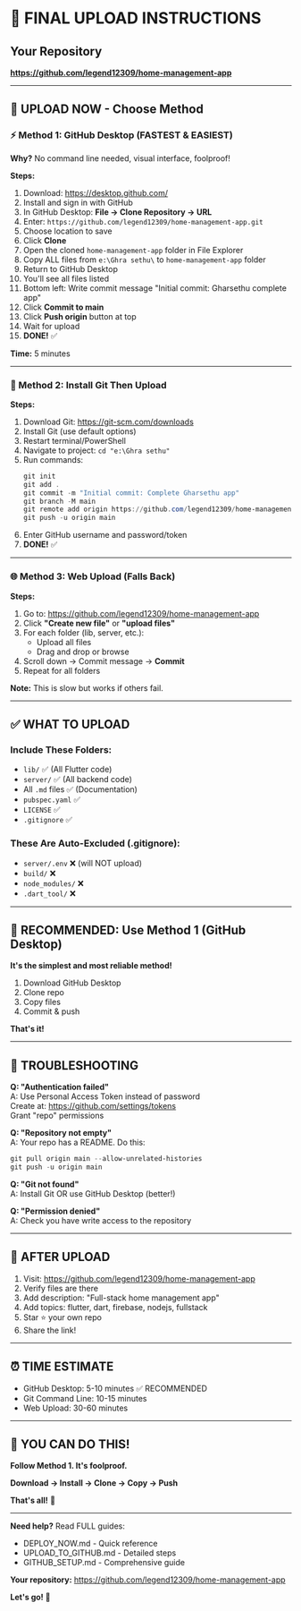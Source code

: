 # 🎯 FINAL UPLOAD INSTRUCTIONS

## Your Repository
**https://github.com/legend12309/home-management-app**

---

## 🚀 UPLOAD NOW - Choose Method

### ⚡ Method 1: GitHub Desktop (FASTEST & EASIEST)

**Why?** No command line needed, visual interface, foolproof!

**Steps:**
1. Download: https://desktop.github.com/
2. Install and sign in with GitHub
3. In GitHub Desktop: **File → Clone Repository → URL**
4. Enter: `https://github.com/legend12309/home-management-app.git`
5. Choose location to save
6. Click **Clone**
7. Open the cloned `home-management-app` folder in File Explorer
8. Copy ALL files from `e:\Ghra sethu\` to `home-management-app` folder
9. Return to GitHub Desktop
10. You'll see all files listed
11. Bottom left: Write commit message "Initial commit: Gharsethu complete app"
12. Click **Commit to main**
13. Click **Push origin** button at top
14. Wait for upload
15. **DONE!** ✅

**Time:** 5 minutes

---

### 🔧 Method 2: Install Git Then Upload

**Steps:**
1. Download Git: https://git-scm.com/downloads
2. Install Git (use default options)
3. Restart terminal/PowerShell
4. Navigate to project: `cd "e:\Ghra sethu"`
5. Run commands:
   ```powershell
   git init
   git add .
   git commit -m "Initial commit: Complete Gharsethu app"
   git branch -M main
   git remote add origin https://github.com/legend12309/home-management-app.git
   git push -u origin main
   ```
6. Enter GitHub username and password/token
7. **DONE!** ✅

---

### 🌐 Method 3: Web Upload (Falls Back)

**Steps:**
1. Go to: https://github.com/legend12309/home-management-app
2. Click **"Create new file"** or **"upload files"**
3. For each folder (lib, server, etc.):
   - Upload all files
   - Drag and drop or browse
4. Scroll down → Commit message → **Commit**
5. Repeat for all folders

**Note:** This is slow but works if others fail.

---

## ✅ WHAT TO UPLOAD

### Include These Folders:
- `lib/` ✅ (All Flutter code)
- `server/` ✅ (All backend code)
- All `.md` files ✅ (Documentation)
- `pubspec.yaml` ✅
- `LICENSE` ✅
- `.gitignore` ✅

### These Are Auto-Excluded (.gitignore):
- `server/.env` ❌ (will NOT upload)
- `build/` ❌
- `node_modules/` ❌
- `.dart_tool/` ❌

---

## 🎯 RECOMMENDED: Use Method 1 (GitHub Desktop)

**It's the simplest and most reliable method!**

1. Download GitHub Desktop
2. Clone repo
3. Copy files
4. Commit & push

**That's it!**

---

## 🐛 TROUBLESHOOTING

**Q: "Authentication failed"**  
A: Use Personal Access Token instead of password  
Create at: https://github.com/settings/tokens  
Grant "repo" permissions

**Q: "Repository not empty"**  
A: Your repo has a README. Do this:
```powershell
git pull origin main --allow-unrelated-histories
git push -u origin main
```

**Q: "Git not found"**  
A: Install Git OR use GitHub Desktop (better!)

**Q: "Permission denied"**  
A: Check you have write access to the repository

---

## 🎊 AFTER UPLOAD

1. Visit: https://github.com/legend12309/home-management-app
2. Verify files are there
3. Add description: "Full-stack home management app"
4. Add topics: flutter, dart, firebase, nodejs, fullstack
5. Star ⭐ your own repo
6. Share the link!

---

## ⏰ TIME ESTIMATE

- GitHub Desktop: 5-10 minutes ✅ RECOMMENDED
- Git Command Line: 10-15 minutes
- Web Upload: 30-60 minutes

---

## 💪 YOU CAN DO THIS!

**Follow Method 1. It's foolproof.**

**Download → Install → Clone → Copy → Push**

**That's all!** 🎉

---

**Need help?** Read FULL guides:
- DEPLOY_NOW.md - Quick reference
- UPLOAD_TO_GITHUB.md - Detailed steps  
- GITHUB_SETUP.md - Comprehensive guide

**Your repository:** https://github.com/legend12309/home-management-app

**Let's go! 🚀**

